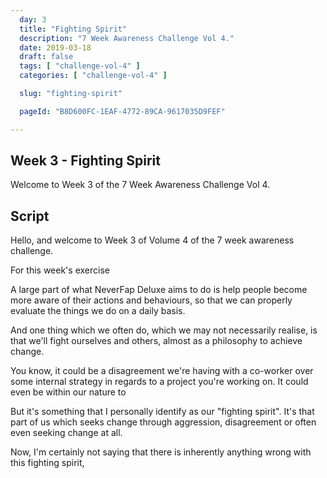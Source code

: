 ```yaml
---
  day: 3
  title: "Fighting Spirit"
  description: "7 Week Awareness Challenge Vol 4."
  date: 2019-03-18
  draft: false
  tags: [ "challenge-vol-4" ]
  categories: [ "challenge-vol-4" ]

  slug: "fighting-spirit"

  pageId: "B8D600FC-1EAF-4772-89CA-9617035D9FEF"

---
```


## Week 3 - Fighting Spirit

Welcome to Week 3 of the 7 Week Awareness Challenge Vol 4.



## Script

Hello, and welcome to Week 3 of Volume 4 of the 7 week awareness challenge.

For this week's exercise

A large part of what NeverFap Deluxe aims to do is help people become more aware of their actions and behaviours, so that we can properly evaluate the things we do on a daily basis.

And one thing which we often do, which we may not necessarily realise, is that we'll fight ourselves and others, almost as a philosophy to achieve change. 

You know, it could be a disagreement we're having with a co-worker over some internal strategy in regards to a project you're working on. It could even be within our nature to 

But it's something that I personally identify as our "fighting spirit". It's that part of us which seeks change through aggression, disagreement or often even seeking change at all. 

Now, I'm certainly not saying that there is inherently anything wrong with this fighting spirit, 

